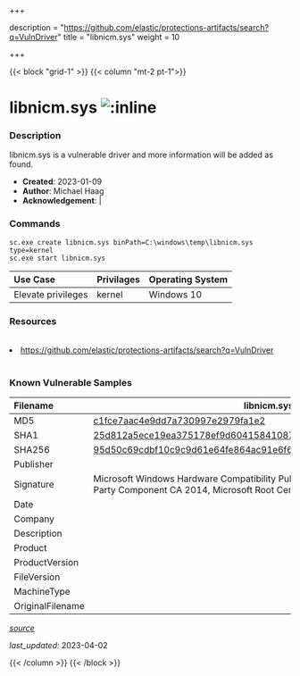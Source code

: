 +++

description = "https://github.com/elastic/protections-artifacts/search?q=VulnDriver"
title = "libnicm.sys"
weight = 10

+++


{{< block "grid-1" >}}
{{< column "mt-2 pt-1">}}


# libnicm.sys ![:inline](/images/twitter_verified.png) 


### Description

libnicm.sys is a vulnerable driver and more information will be added as found.

- **Created**: 2023-01-09
- **Author**: Michael Haag
- **Acknowledgement**:  | [](https://twitter.com/)

### Commands

```
sc.exe create libnicm.sys binPath=C:\windows\temp\libnicm.sys type=kernel
sc.exe start libnicm.sys
```

| Use Case | Privilages | Operating System | 
|:---- | ---- | ---- |
| Elevate privileges | kernel | Windows 10 |

### Resources
<br>
<li><a href=" https://github.com/elastic/protections-artifacts/search?q=VulnDriver"> https://github.com/elastic/protections-artifacts/search?q=VulnDriver</a></li>
<br>

### Known Vulnerable Samples

| Filename | libnicm.sys |
|:---- | ---- | 
| MD5 | <a href="https://www.virustotal.com/gui/file/c1fce7aac4e9dd7a730997e2979fa1e2">c1fce7aac4e9dd7a730997e2979fa1e2</a> |
| SHA1 | <a href="https://www.virustotal.com/gui/file/25d812a5ece19ea375178ef9d60415841087726e">25d812a5ece19ea375178ef9d60415841087726e</a> |
| SHA256 | <a href="https://www.virustotal.com/gui/file/95d50c69cdbf10c9c9d61e64fe864ac91e6f6caa637d128eb20e1d3510e776d3">95d50c69cdbf10c9c9d61e64fe864ac91e6f6caa637d128eb20e1d3510e776d3</a> |
| Publisher |  |
| Signature | Microsoft Windows Hardware Compatibility Publisher, Microsoft Windows Third Party Component CA 2014, Microsoft Root Certificate Authority 2010   |
| Date |  |
| Company |  |
| Description |  |
| Product |  |
| ProductVersion |  |
| FileVersion |  |
| MachineType |  |
| OriginalFilename |  |



[*source*](https://github.com/magicsword-io/LOLDrivers/tree/main/yaml/libnicm.sys.yml)

*last_updated:* 2023-04-02








{{< /column >}}
{{< /block >}}

